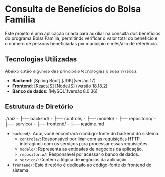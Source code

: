 # Consulta de Benefícios do Bolsa Família
Este projeto é uma aplicação criada para auxiliar na consulta dos benefícios do programa Bolsa Família, permitindo verificar o valor total do benefício e o número de pessoas beneficiadas por município e mês/ano de referência.

## Tecnologias Utilizadas
Abaixo estão algumas das principais tecnologias e suas versões:
- **Backend**: [Spring Boot] [JDK](versão 17)
- **Frontend**: [ReactJS] [NodeJS] (versão 18.18.2)
- **Banco de dados**: [MySQL](versão 8.0.36)

## Estrutura de Diretório

./raiz
    - ├── backend/
          - ├── controle/
          - ├── modelo/
          - ├── repositorio/
          - ├── servico/
    - ├── frontend/
    - ├── readme.md

- `backend/`: Aqui, você encontrará o código-fonte do backend do sistema.
    - `controle/`: Responsável por lidar com as requisições HTTP, interagindo com os serviços para processar essas requisições. 
    - `modelo/`: Representa as entidades de negócios da aplicação.
    - `repositorio/`: Responsável por acessar o banco de dados.
    - `servico/`: Contém a lógica de negócios da aplicação.
- `frontend/`: Este diretório é dedicado ao código-fonte do frontend do sistema.
